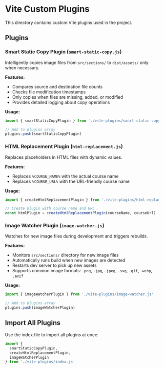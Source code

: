 # Vite Custom Plugins

This directory contains custom Vite plugins used in the project.

## Plugins

### Smart Static Copy Plugin (`smart-static-copy.js`)
Intelligently copies image files from `src/sections/` to `dist/assets/` only when necessary.

**Features:**
- Compares source and destination file counts
- Checks file modification timestamps
- Only copies when files are missing, added, or modified
- Provides detailed logging about copy operations

**Usage:**
```javascript
import { smartStaticCopyPlugin } from './vite-plugins/smart-static-copy.js'

// Add to plugins array
plugins.push(smartStaticCopyPlugin)
```

### HTML Replacement Plugin (`html-replacement.js`)
Replaces placeholders in HTML files with dynamic values.

**Features:**
- Replaces `%COURSE_NAME%` with the actual course name
- Replaces `%COURSE_URL%` with the URL-friendly course name

**Usage:**
```javascript
import { createHtmlReplacementPlugin } from './vite-plugins/html-replacement.js'

// Create plugin with course name and URL
const htmlPlugin = createHtmlReplacementPlugin(courseName, courseUrl)
```

### Image Watcher Plugin (`image-watcher.js`)
Watches for new image files during development and triggers rebuilds.

**Features:**
- Monitors `src/sections/` directory for new image files
- Automatically runs build when new images are detected
- Restarts dev server to pick up new assets
- Supports common image formats: `.png`, `.jpg`, `.jpeg`, `.svg`, `.gif`, `.webp`, `.avif`

**Usage:**
```javascript
import { imageWatcherPlugin } from './vite-plugins/image-watcher.js'

// Add to plugins array
plugins.push(imageWatcherPlugin)
```

## Import All Plugins

Use the index file to import all plugins at once:

```javascript
import {
  smartStaticCopyPlugin,
  createHtmlReplacementPlugin,
  imageWatcherPlugin
} from './vite-plugins/index.js'